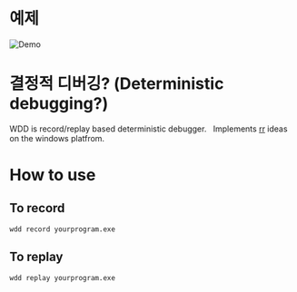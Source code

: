 # 예제
![Demo](https://raw.githubusercontent.com/ipkn/wdd/master/doc/wdd_sample.gif)

# 결정적 디버깅? (Deterministic debugging?)
WDD is record/replay based deterministic debugger.  
Implements [rr](http://rr-project.org/) ideas on the windows platfrom.

# How to use

## To record

```
wdd record yourprogram.exe
```

## To replay

```
wdd replay yourprogram.exe
```
  
